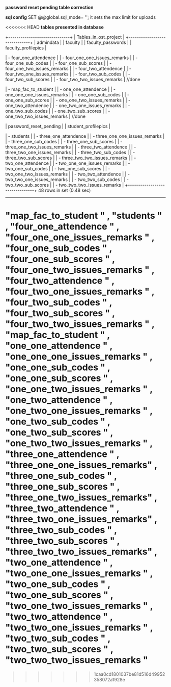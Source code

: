 **password reset pending table correction**

 **sql config**
   SET @@global.sql_mode= '';
   it sets the max limit for uploads

<<<<<<< HEAD
   **tables presented in database**




+------------------------------+
| Tables_in_ost_project        |
+------------------------------+
| admindata                    |
| faculty                      |
| faculty_passwords            |
| faculty_profilepics          |
  


| - four_one_attendence          |
| - four_one_one_issues_remarks  |
| - four_one_sub_codes           |
| - four_one_sub_scores          |
| - four_one_two_issues_remarks  |
| - four_two_attendence          |
| - four_two_one_issues_remarks  |
| - four_two_sub_codes           |
| - four_two_sub_scores          |
| - four_two_two_issues_remarks  | //done




| - map_fac_to_student           |
| - one_one_attendence           |
| - one_one_one_issues_remarks   |
| - one_one_sub_codes            |
| - one_one_sub_scores           |
| - one_one_two_issues_remarks   |
| - one_two_attendence           |
| - one_two_one_issues_remarks   |
| - one_two_sub_codes            |
| - one_two_sub_scores           |
| - one_two_two_issues_remarks   | //done


| password_reset_pending       |
| student_profilepics          |


| - students                     |
| - three_one_attendence         |
| - three_one_one_issues_remarks |
| - three_one_sub_codes          |
| - three_one_sub_scores         |
| - three_one_two_issues_remarks |
| - three_two_attendence         |
| - three_two_one_issues_remarks |
| - three_two_sub_codes          |
| - three_two_sub_scores         |
| - three_two_two_issues_remarks |
| - two_one_attendence           |
| - two_one_one_issues_remarks   |
| - two_one_sub_codes            |
| - two_one_sub_scores           |
| - two_one_two_issues_remarks   |
| - two_two_attendence           |
| - two_two_one_issues_remarks   |
| - two_two_sub_codes            |
| - two_two_sub_scores           |
| - two_two_two_issues_remarks   |
+--------------------------------+ 
48 rows in set (0.48 sec)



 ----------
"map_fac_to_student          " ,
"students                    " ,
"four_one_attendence         " ,
"four_one_one_issues_remarks " ,
"four_one_sub_codes          " ,
"four_one_sub_scores         " ,
"four_one_two_issues_remarks " ,
"four_two_attendence         " ,
"four_two_one_issues_remarks " ,
"four_two_sub_codes          " ,
"four_two_sub_scores         " ,
"four_two_two_issues_remarks " ,
"map_fac_to_student          " ,
"one_one_attendence          " ,
"one_one_one_issues_remarks  " ,
"one_one_sub_codes           " ,
"one_one_sub_scores          " ,
"one_one_two_issues_remarks  " ,
"one_two_attendence          " ,
"one_two_one_issues_remarks  " ,
"one_two_sub_codes           " ,
"one_two_sub_scores          " ,
"one_two_two_issues_remarks  " ,
"three_one_attendence        " ,
"three_one_one_issues_remarks" ,
"three_one_sub_codes         " ,
"three_one_sub_scores        " ,
"three_one_two_issues_remarks" ,
"three_two_attendence        " ,
"three_two_one_issues_remarks" ,
"three_two_sub_codes         " ,
"three_two_sub_scores        " ,
"three_two_two_issues_remarks" ,
"two_one_attendence          " ,
"two_one_one_issues_remarks  " ,
"two_one_sub_codes           " ,
"two_one_sub_scores          " ,
"two_one_two_issues_remarks  " ,
"two_two_attendence          " ,
"two_two_one_issues_remarks  " ,
"two_two_sub_codes           " ,
"two_two_sub_scores          " ,
"two_two_two_issues_remarks  "  
=======
>>>>>>> 1caa0cd1801037be81d516d49952358072a1928e
